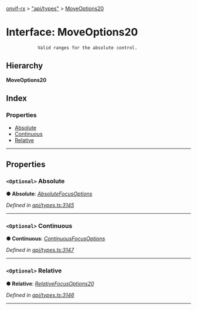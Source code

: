 [onvif-rx](../README.md) > ["api/types"](../modules/_api_types_.md) > [MoveOptions20](../interfaces/_api_types_.moveoptions20.md)

# Interface: MoveOptions20

```
            Valid ranges for the absolute control.
```

## Hierarchy

**MoveOptions20**

## Index

### Properties

* [Absolute](_api_types_.moveoptions20.md#absolute)
* [Continuous](_api_types_.moveoptions20.md#continuous)
* [Relative](_api_types_.moveoptions20.md#relative)

---

## Properties

<a id="absolute"></a>

### `<Optional>` Absolute

**● Absolute**: *[AbsoluteFocusOptions](_api_types_.absolutefocusoptions.md)*

*Defined in [api/types.ts:3145](https://github.com/patrickmichalina/onvif-rx/blob/f117e44/src/api/types.ts#L3145)*

___
<a id="continuous"></a>

### `<Optional>` Continuous

**● Continuous**: *[ContinuousFocusOptions](_api_types_.continuousfocusoptions.md)*

*Defined in [api/types.ts:3147](https://github.com/patrickmichalina/onvif-rx/blob/f117e44/src/api/types.ts#L3147)*

___
<a id="relative"></a>

### `<Optional>` Relative

**● Relative**: *[RelativeFocusOptions20](_api_types_.relativefocusoptions20.md)*

*Defined in [api/types.ts:3146](https://github.com/patrickmichalina/onvif-rx/blob/f117e44/src/api/types.ts#L3146)*

___

